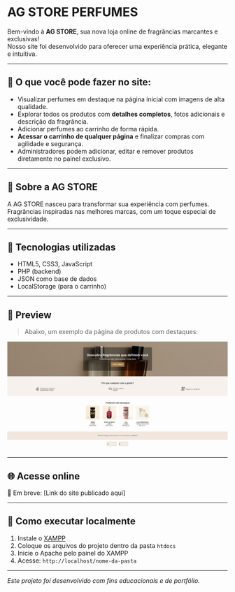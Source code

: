 # AG STORE PERFUMES

Bem-vindo à **AG STORE**, sua nova loja online de fragrâncias marcantes e exclusivas!  
Nosso site foi desenvolvido para oferecer uma experiência prática, elegante e intuitiva.

---

## 🛒 O que você pode fazer no site:

- Visualizar perfumes em destaque na página inicial com imagens de alta qualidade.
- Explorar todos os produtos com **detalhes completos**, fotos adicionais e descrição da fragrância.
- Adicionar perfumes ao carrinho de forma rápida.
- **Acessar o carrinho de qualquer página** e finalizar compras com agilidade e segurança.
- Administradores podem adicionar, editar e remover produtos diretamente no painel exclusivo.

---

## 💎 Sobre a AG STORE

A AG STORE nasceu para transformar sua experiência com perfumes.  
Fragrâncias inspiradas nas melhores marcas, com um toque especial de exclusividade.

---

## 🚀 Tecnologias utilizadas

- HTML5, CSS3, JavaScript
- PHP (backend)
- JSON como base de dados
- LocalStorage (para o carrinho)

---

## 📸 Preview

> Abaixo, um exemplo da página de produtos com destaques:

![Preview do site](preview.jpg)

---

## 🌐 Acesse online

📎 Em breve: [Link do site publicado aqui]

---

## 📁 Como executar localmente

1. Instale o [XAMPP](https://www.apachefriends.org/index.html)
2. Coloque os arquivos do projeto dentro da pasta `htdocs`
3. Inicie o Apache pelo painel do XAMPP
4. Acesse: `http://localhost/nome-da-pasta`

---

*Este projeto foi desenvolvido com fins educacionais e de portfólio.*